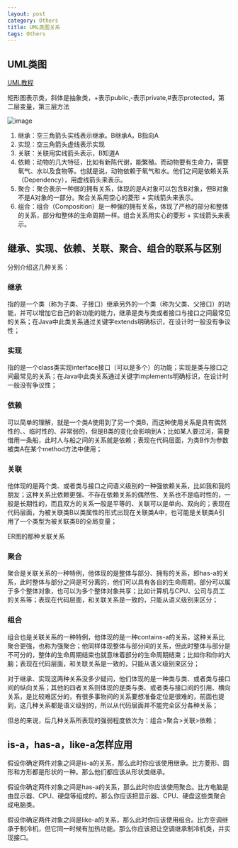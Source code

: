 ```yaml
---
layout: post
category: Others
title: UML类图关系
tags: Others
---
```


## UML类图
[UML教程](http://blog.csdn.net/badobad/article/details/50914624)

矩形图表示类，斜体是抽象类，+表示public,-表示private,#表示protected，第二层变量，第三层方法

![image](https://user-images.githubusercontent.com/24795000/95034387-3c657100-06f4-11eb-84f1-a9335e164734.png)


1. 继承：空三角箭头实线表示继承。B继承A，B指向A
2. 实现：空三角箭头虚线表示实现
3. 关联：关联用实线箭头表示，B知道A
4. 依赖：动物的几大特征，比如有新陈代谢，能繁殖。而动物要有生命力，需要氧气、水以及食物等。也就是说，动物依赖于氧气和水。他们之间是依赖关系（Dependency），用虚线箭头来表示。
5. 聚合：聚合表示一种弱的拥有关系，体现的是A对象可以包含B对象，但B对象不是A对象的一部分。聚合关系用空心的菱形 + 实线箭头来表示。
6. 组合：组合（Composition）是一种强的拥有关系，体现了严格的部分和整体的关系，部分和整体的生命周期一样。组合关系用实心的菱形 + 实线箭头来表示。

## 继承、实现、依赖、关联、聚合、组合的联系与区别

分别介绍这几种关系：

### 继承
指的是一个类（称为子类、子接口）继承另外的一个类（称为父类、父接口）的功能，并可以增加它自己的新功能的能力，继承是类与类或者接口与接口之间最常见的关系；在Java中此类关系通过关键字extends明确标识，在设计时一般没有争议性； 

### 实现
指的是一个class类实现interface接口（可以是多个）的功能；实现是类与接口之间最常见的关系；在Java中此类关系通过关键字implements明确标识，在设计时一般没有争议性； 

### 依赖
可以简单的理解，就是一个类A使用到了另一个类B，而这种使用关系是具有偶然性的、、临时性的、非常弱的，但是B类的变化会影响到A；比如某人要过河，需要借用一条船，此时人与船之间的关系就是依赖；表现在代码层面，为类B作为参数被类A在某个method方法中使用； 

### 关联
他体现的是两个类、或者类与接口之间语义级别的一种强依赖关系，比如我和我的朋友；这种关系比依赖更强、不存在依赖关系的偶然性、关系也不是临时性的，一般是长期性的，而且双方的关系一般是平等的、关联可以是单向、双向的；表现在代码层面，为被关联类B以类属性的形式出现在关联类A中，也可能是关联类A引用了一个类型为被关联类B的全局变量； 

ER图的那种关联关系

### 聚合
聚合是关联关系的一种特例，他体现的是整体与部分、拥有的关系，即has-a的关系，此时整体与部分之间是可分离的，他们可以具有各自的生命周期，部分可以属于多个整体对象，也可以为多个整体对象共享；比如计算机与CPU、公司与员工的关系等；表现在代码层面，和关联关系是一致的，只能从语义级别来区分； 

### 组合
组合也是关联关系的一种特例，他体现的是一种contains-a的关系，这种关系比聚合更强，也称为强聚合；他同样体现整体与部分间的关系，但此时整体与部分是不可分的，整体的生命周期结束也就意味着部分的生命周期结束；比如你和你的大脑；表现在代码层面，和关联关系是一致的，只能从语义级别来区分； 

对于继承、实现这两种关系没多少疑问，他们体现的是一种类与类、或者类与接口间的纵向关系；其他的四者关系则体现的是类与类、或者类与接口间的引用、横向关系，是比较难区分的，有很多事物间的关系要想准备定位是很难的，前面也提到，这几种关系都是语义级别的，所以从代码层面并不能完全区分各种关系；

但总的来说，后几种关系所表现的强弱程度依次为：组合>聚合>关联>依赖；

## is-a，has-a，like-a怎样应用
假设你确定两件对象之间是is-a的关系，那么此时你应该使用继承。比方菱形、圆形和方形都是形状的一种。那么他们都应该从形状类继承。

假设你确定两件对象之间是has-a的关系，那么此时你应该使用聚合。比方电脑是由显示器、CPU、硬盘等组成的。那么你应该把显示器、CPU、硬盘这些类聚合成电脑类。 

假设你确定两件对象之间是like-a的关系，那么此时你应该使用组合。比方空调继承于制冷机，但它同一时候有加热功能。那么你应该把让空调继承制冷机类，并实现接口。